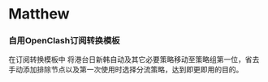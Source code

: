 # Matthew
### 自用OpenClash订阅转换模板
在订阅转换模板中
将港台日新韩自动及其它必要策略移动至策略组第一位，省去手动添加排除节点以及第一次使用时选择分流策略，达到即更即用的目的。
